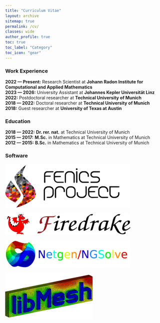 ```yaml
---
title: "Curriculum Vitae"
layout: archive
sitemap: true
permalink: /cv/
classes: wide
author_profile: true
toc: true
toc_label: "Category"
toc_icon: "gear"
---
```



### Work Experience

<div style="margin-bottom: 20px;">
    <ul style="list-style-type: none; padding: 0;">
        <li><strong>2022 — Present:</strong> Research Scientist at <strong>Johann Radon Institute for Computational and Applied Mathematics</strong></li>
        <li><strong>2023 — 2026:</strong> University Assistant at <strong>Johannes Kepler Universität Linz</strong></li>
        <li><strong>2022:</strong> Postdoctoral researcher at <strong>Technical University of Munich</strong></li>
        <li><strong>2018 — 2022:</strong> Doctoral researcher at <strong>Technical University of Munich</strong></li>
        <li><strong>2018:</strong> Guest researcher at <strong>University of Texas at Austin</strong></li>
    </ul>
</div>

### Education

<div style="margin-bottom: 20px;">
    <ul style="list-style-type: none; padding: 0;">
        <li><strong>2018 — 2022:</strong> <strong>Dr. rer. nat.</strong> at Technical University of Munich</li>
        <li><strong>2015 — 2017:</strong> <strong>M.Sc.</strong> in Mathematics at Technical University of Munich</li>
        <li><strong>2012 — 2015:</strong> <strong>B.Sc.</strong> in Mathematics at Technical University of Munich</li>
    </ul>
</div>

### Software

<div style="display: flex; flex-direction: column; align-items: flex-start; gap: 16px; margin-top: 1rem;">
  <a href="https://fenicsproject.org/" target="_blank">
    <img src="/assets/images/fenics-logo2.png"
         alt="FEniCS logo"
         style="max-width: 400px;" />
  </a>
  <a href="https://www.firedrakeproject.org/" target="_blank">
    <img src="/assets/images/firedrake-logo.png"
         alt="Firedrake logo"
         style="max-width: 400px;" />
  </a>
  <a href="https://ngsolve.org/" target="_blank">
    <img src="/assets/images/ngsolve-logo2.png"
         alt="NGSolve logo"
         style="max-width: 400px;" />
  </a>
  <a href="https://libmesh.github.io/" target="_blank">
    <img src="/assets/images/libmesh-logo2.png"
         alt="libMesh logo"
         style="max-width: 400px;" />
  </a>
</div>

